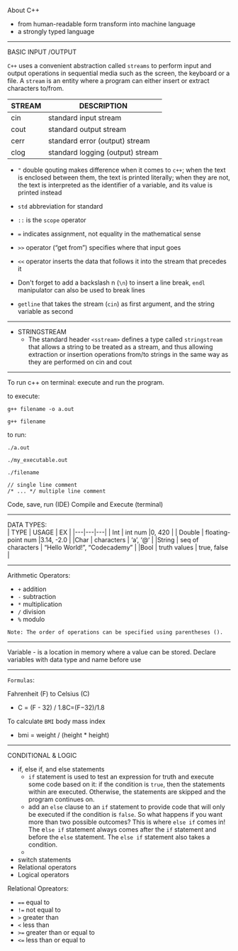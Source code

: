 About C++
- from human-readable form transform into machine language
- a strongly typed language

---------------------
BASIC INPUT /OUTPUT

`C++` uses a convenient abstraction called `streams` to perform input and output operations in sequential media such as the screen, the keyboard or a file. A `stream` is an entity where a program can either insert or extract characters to/from.
	
| STREAM | DESCRIPTION |
|---|---|
| cin | standard input stream  |
| cout | standard output stream  |
| cerr | standard error (output) stream  |
| clog | standard logging (output) stream  |

- `"` double qouting makes difference when it comes to `c++`; when the text is enclosed between them, the text is printed literally; when they are not, the text is interpreted as the identifier of a variable, and its value is printed instead
- `std` abbreviation for standard

- `::` is the `scope` operator

- `=` indicates assignment, not equality in the mathematical sense

- `>>` operator (“get from”) specifies where that input goes

- `<<` operator inserts the data that follows it into the stream that precedes it

- Don't forget to add a backslash n (`\n`) to insert a line break, `endl` manipulator can also be used to break lines

- `getline` that takes the stream (`cin`) as first argument, and the string variable as second

-------
- STRINGSTREAM
    - The standard header `<sstream>` defines a type called `stringstream` that allows a string to be treated as a stream, and thus allowing extraction or insertion operations from/to strings in the same way as they are performed on cin and cout


----------
To run c++ on terminal: execute and run the program.

to execute:

`g++ filename -o a.out` 

`g++ filename`

to run:

`./a.out`

`./my_executable.out`

`./filename`

```
// single line comment
/* ... */ multiple line comment
```

Code, save, run (IDE)
Compile and Execute (terminal)

------------
DATA TYPES:							
|  TYPE |  USAGE | EX  |
|---|---|---|
| Int  | int num  |0, 420   | 
| Double  | floating-point num  |3.14, -2.0   | 
|Char   | characters  | ‘a’, ‘@‘  | 
|String   | seq of characters  | “Hello World!”, “Codecademy”  | 
|Bool   | truth values  | true, false  | 

----------
Arithmetic Operators:
- `+` addition
- `-` subtraction
- `*` multiplication 
- `/` division
- `%` modulo

```Note: The order of operations can be specified using parentheses ().```

----------
Variable - is a location in memory where a value can be stored. Declare variables with data type and name before use



----------
`Formulas`:

Fahrenheit (F) to Celsius (C)
- C = (F - 32) / 1.8C=(F−32)/1.8

To calculate `BMI` body mass index
- bmi = weight / (height * height)

------------
CONDITIONAL & LOGIC

- if, else if, and else statements
    - `if` statement is used to test an expression for truth and execute some code based on it: if the condition is `true`, then the statements within are executed. Otherwise, the statements are skipped and the program continues on.
    - add an `else` clause to an `if` statement to provide code that will only be executed if the condition is `false`. So what happens if you want more than two possible outcomes? This is where `else if` comes in! The e`lse if` statement always comes after the `if` statement and before the `else` statement. The `else if` statement also takes a condition.
    - 
- switch statements
- Relational operators
- Logical operators

Relational Opreators:
- `==` equal to
- `!=` not equal to
- `>` greater than
- `<` less than
- `>=` greater than or equal to
- `<=` less than or equal to